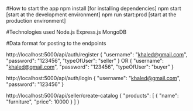 #How to start the app
npm install [for installing dependencies]
npm start [start at the development environment]
npm run start:prod [start at the production environment]

#Technologies used
Node.js
Express.js
MongoDB

#Data format for posting to the endpoints

http://localhost:5000/api/auth/register
{
"username": "khaled@gmail.com",
"password": "123456",
"typeOfUser": "seller"
}
OR
{
"username": "khaled@gmail.com",
"password": "123456",
"typeOfUser": "buyer"
}

http://localhost:5000/api/auth/login
{
"username": "khaled@gmail.com",
"password": "123456"
}

http://localhost:5000/api/seller/create-catalog
{
"products": [
{
"name": "furniture",
"price": 10000
}
]
}
